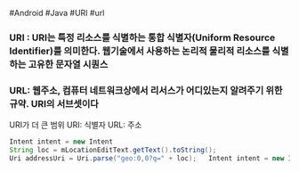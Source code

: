 #Android #Java #URI #url 
### URI : URI는 특정 리소스를 식별하는 통합 식별자(Uniform Resource Identifier)를 의미한다. 웹기술에서 사용하는 논리적 물리적 리소스를 식별하는 고유한 문자열 시퀀스
### URL: 웹주소, 컴퓨터 네트워크상에서 리서스가 어디있는지 알려주기 위한 규약. URI의 서브셋이다
URI가 더 큰 범위
URI: 식별자
URL: 주소
```Java
Intent intent = new Intent
String loc = mLocationEditText.getText().toString();
Uri addressUri = Uri.parse("geo:0,0?q=" + loc);   Intent intent = new Intent(Intent.ACTION_VIEW, addressUri);   // Find an activity to handle the intent, and start that activity.   if (intent.resolveActivity(getPackageManager()) != null) {       startActivity(intent);   } else {       Log.d("ImplicitIntents", "Can't handle this intent!");   }
```